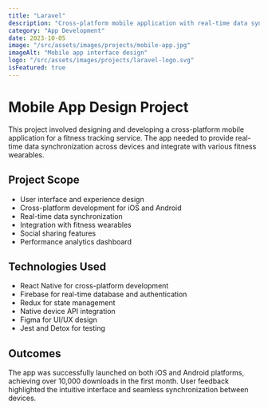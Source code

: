 ```yaml
---
title: "Laravel"
description: "Cross-platform mobile application with real-time data synchronization."
category: "App Development"
date: 2023-10-05
image: "/src/assets/images/projects/mobile-app.jpg"
imageAlt: "Mobile app interface design"
logo: "/src/assets/images/projects/laravel-logo.svg"
isFeatured: true
---
```


# Mobile App Design Project

This project involved designing and developing a cross-platform mobile application for a fitness tracking service. The app needed to provide real-time data synchronization across devices and integrate with various fitness wearables.

## Project Scope

- User interface and experience design
- Cross-platform development for iOS and Android
- Real-time data synchronization
- Integration with fitness wearables
- Social sharing features
- Performance analytics dashboard

## Technologies Used

- React Native for cross-platform development
- Firebase for real-time database and authentication
- Redux for state management
- Native device API integration
- Figma for UI/UX design
- Jest and Detox for testing

## Outcomes

The app was successfully launched on both iOS and Android platforms, achieving over 10,000 downloads in the first month. User feedback highlighted the intuitive interface and seamless synchronization between devices.
